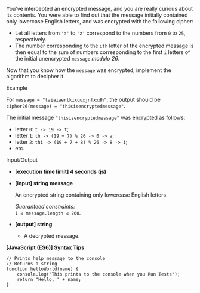 You've intercepted an encrypted message, and you are really curious about its
contents. You were able to find out that the message initially contained only
lowercase English letters, and was encrypted with the following cipher:

- Let all letters from `'a'` to `'z'` correspond to the numbers from `0` to
  `25`, respectively.
- The number corresponding to the `ith` letter of the encrypted message is then
  equal to the sum of numbers corresponding to the first `i` letters of the
  initial unencrypted `message` _modulo 26_.

Now that you know how the `message` was encrypted, implement the algorithm to
decipher it.

Example

For `message = "taiaiaertkixquxjnfxxdh"`, the output should be  
`cipher26(message) = "thisisencryptedmessage"`.

The initial message `"thisisencryptedmessage"` was encrypted as follows:

- letter `0`: `t -> 19 -> t`;
- letter `1`: `th -> (19 + 7) % 26 -> 0 -> a`;
- letter `2`: `thi -> (19 + 7 + 8) % 26 -> 8 -> i`;
- etc.

Input/Output

- **\[execution time limit\] 4 seconds (js)**

- **\[input\] string message**

  An encrypted string containing only lowercase English letters.

  _Guaranteed constraints:_  
  `1 ≤ message.length ≤ 200`.

- **\[output\] string**

  - A decrypted message.

**\[JavaScript (ES6)\] Syntax Tips**

    // Prints help message to the console
    // Returns a string
    function helloWorld(name) {
        console.log("This prints to the console when you Run Tests");
        return "Hello, " + name;
    }
